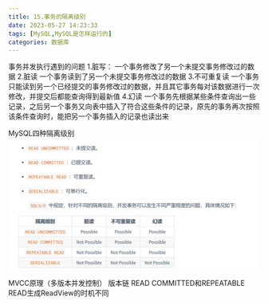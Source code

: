 ```yaml
---
title: 15.事务的隔离级别
date: 2023-05-27 14:23:33
tags: [MySQL,MySQL是怎样运行的]
categories: 数据库
---
```


事务并发执行遇到的问题
1.脏写：
一个事务修改了另一个未提交事务修改过的数据
2.脏读
一个事务读到了另一个未提交事务修改过的数据
3.不可重复读
一个事务只能读到另一个已经提交的事务修改过的数据，并且其它事务每对该数据进行一次修改，并提交后都能查询得到最新值
4.幻读
一个事务先根据某些条件查询出一些记录，之后另一个事务又向表中插入了符合这些条件的记录，原先的事务再次按照该条件查询时，能把另一个事务插入的记录也读出来

MySQL四种隔离级别
![微信截图_20230219113504.png](images/15_1.jpg)

MVCC原理（多版本并发控制）
版本链
READ COMMITTED和REPEATABLE READ生成ReadView的时机不同